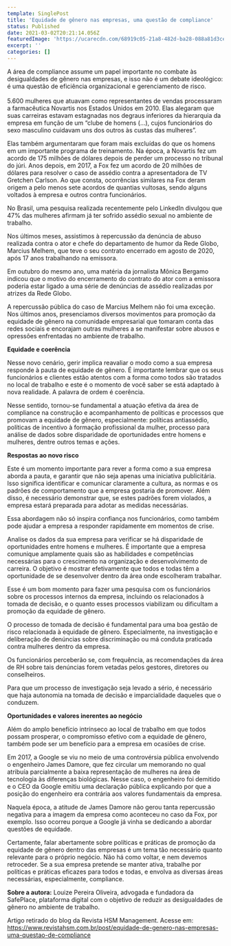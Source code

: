 ```yaml
---
template: SinglePost
title: 'Equidade de gênero nas empresas, uma questão de compliance'
status: Published
date: 2021-03-02T20:21:14.056Z
featuredImage: 'https://ucarecdn.com/68919c05-21a8-482d-ba28-088a81d3ceb2/'
excerpt: ''
categories: []
---
```

A área de compliance assume um papel importante no combate às desigualdades de gênero nas empresas, e isso não é um debate ideológico: é uma questão de eficiência organizacional e gerenciamento de risco.\
\
5.600 mulheres que atuavam como representantes de vendas processaram a farmacêutica Novartis nos Estados Unidos em 2010. Elas alegaram que suas carreiras estavam estagnadas nos degraus inferiores da hierarquia da empresa em função de um “clube de homens (...), cujos funcionários do sexo masculino cuidavam uns dos outros às custas das mulheres”.

Elas também argumentaram que foram mais excluídas do que os homens em um importante programa de treinamento. Na época, a Novartis fez um acordo de 175 milhões de dólares depois de perder um processo no tribunal do júri. Anos depois, em 2017, a Fox fez um acordo de 20 milhões de dólares para resolver o caso de assédio contra a apresentadora de TV Gretchen Carlson. Ao que consta, ocorrências similares na Fox deram origem a pelo menos sete acordos de quantias vultosas, sendo alguns voltados à empresa e outros contra funcionários.

No Brasil, uma pesquisa realizada recentemente pelo LinkedIn divulgou que 47% das mulheres afirmam já ter sofrido assédio sexual no ambiente de trabalho.

Nos últimos meses, assistimos à repercussão da denúncia de abuso realizada contra o ator e chefe do departamento de humor da Rede Globo, Marcius Melhem, que teve o seu contrato encerrado em agosto de 2020, após 17 anos trabalhando na emissora.

Em outubro do mesmo ano, uma matéria da jornalista Mônica Bergamo indicou que o motivo do encerramento do contrato do ator com a emissora poderia estar ligado a uma série de denúncias de assédio realizadas por atrizes da Rede Globo.

A repercussão pública do caso de Marcius Melhem não foi uma exceção. Nos últimos anos, presenciamos diversos movimentos para promoção da equidade de gênero na comunidade empresarial que tomaram conta das redes sociais e encorajam outras mulheres a se manifestar sobre abusos e opressões enfrentadas no ambiente de trabalho.

**Equidade e coerência**

Nesse novo cenário, gerir implica reavaliar o modo como a sua empresa responde à pauta de equidade de gênero. É importante lembrar que os seus funcionários e clientes estão atentos com a forma como todos são tratados no local de trabalho e este é o momento de você saber se está adaptado à nova realidade. A palavra de ordem é coerência.

Nesse sentido, tornou-se fundamental a atuação efetiva da área de compliance na construção e acompanhamento de políticas e processos que promovam a equidade de gênero, especialmente: políticas antiassédio, políticas de incentivo à formação profissional da mulher, processo para análise de dados sobre disparidade de oportunidades entre homens e mulheres, dentre outros temas e ações.

**Respostas ao novo risco**

Este é um momento importante para rever a forma como a sua empresa aborda a pauta, e garantir que não seja apenas uma iniciativa publicitária. Isso significa identificar e comunicar claramente a cultura, as normas e os padrões de comportamento que a empresa gostaria de promover. Além disso, é necessário demonstrar que, se estes padrões forem violados, a empresa estará preparada para adotar as medidas necessárias.

Essa abordagem não só inspira confiança nos funcionários, como também pode ajudar a empresa a responder rapidamente em momentos de crise.

Analise os dados da sua empresa para verificar se há disparidade de oportunidades entre homens e mulheres. É importante que a empresa comunique amplamente quais são as habilidades e competências necessárias para o crescimento na organização e desenvolvimento de carreira. O objetivo é mostrar efetivamente que todos e todas têm a oportunidade de se desenvolver dentro da área onde escolheram trabalhar.

Esse é um bom momento para fazer uma pesquisa com os funcionários sobre os processos internos da empresa, incluindo os relacionados à tomada de decisão, e o quanto esses processos viabilizam ou dificultam a promoção da equidade de gênero.

O processo de tomada de decisão é fundamental para uma boa gestão de risco relacionada à equidade de gênero. Especialmente, na investigação e deliberação de denúncias sobre discriminação ou má conduta praticada contra mulheres dentro da empresa.

Os funcionários perceberão se, com frequência, as recomendações da área de RH sobre tais denúncias forem vetadas pelos gestores, diretores ou conselheiros.

Para que um processo de investigação seja levado a sério, é necessário que haja autonomia na tomada de decisão e imparcialidade daqueles que o conduzem.

**Oportunidades e valores inerentes ao negócio**

Além do amplo benefício intrínseco ao local de trabalho em que todos possam prosperar, o compromisso efetivo com a equidade de gênero, também pode ser um benefício para a empresa em ocasiões de crise.

Em 2017, a Google se viu no meio de uma controvérsia pública envolvendo o engenheiro James Damore, que fez circular um memorando no qual atribuía parcialmente a baixa representação de mulheres na área de tecnologia às diferenças biológicas. Nesse caso, o engenheiro foi demitido e o CEO da Google emitiu uma declaração pública explicando por que a posição do engenheiro era contrária aos valores fundamentais da empresa.

Naquela época, a atitude de James Damore não gerou tanta repercussão negativa para a imagem da empresa como aconteceu no caso da Fox, por exemplo. Isso ocorreu porque a Google já vinha se dedicando a abordar questões de equidade.

Certamente, falar abertamente sobre políticas e práticas de promoção da equidade de gênero dentro das empresas é um tema tão necessário quanto relevante para o próprio negócio. Não há como voltar, e nem devemos retroceder. Se a sua empresa pretende se manter ativa, trabalhe por políticas e práticas eficazes para todos e todas, e envolva as diversas áreas necessárias, especialmente, compliance.

**Sobre a autora:** Louize Pereira Oliveira, advogada e fundadora da SafePlace, plataforma digital com o objetivo de reduzir as desigualdades de gênero no ambiente de trabalho.

Artigo retirado do blog da Revista HSM Management. Acesse em: https://www.revistahsm.com.br/post/equidade-de-genero-nas-empresas-uma-questao-de-compliance
